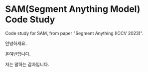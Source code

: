 # SAM(Segment Anything Model) Code Study

Code study for SAM, from paper "Segment Anything (ICCV 2023)". 

안녕하세요.

윤여빈입니다.

저는 말하는 감자입니다.
